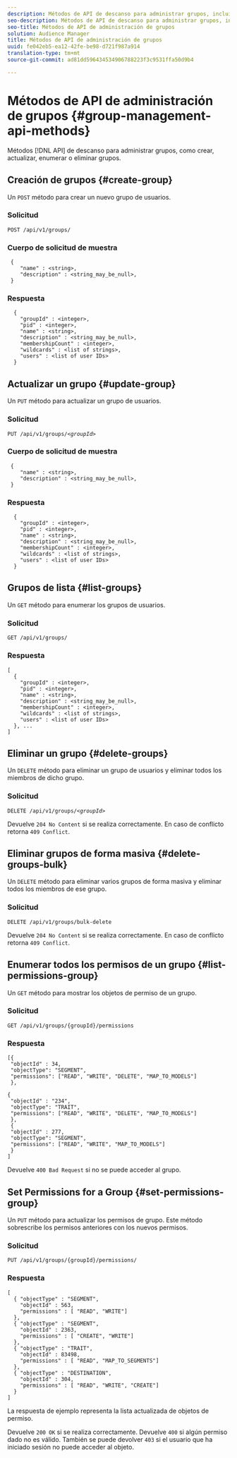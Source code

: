 ```yaml
---
description: Métodos de API de descanso para administrar grupos, incluida la creación, actualización, listado y eliminación de grupos.
seo-description: Métodos de API de descanso para administrar grupos, incluida la creación, actualización, listado y eliminación de grupos.
seo-title: Métodos de API de administración de grupos
solution: Audience Manager
title: Métodos de API de administración de grupos
uuid: fe042eb5-ea12-42fe-be98-d721f987a914
translation-type: tm+mt
source-git-commit: ad81dd596434534906788223f3c9531ffa50d9b4

---
```



# Métodos de API de administración de grupos {#group-management-api-methods}

Métodos [!DNL API] de descanso para administrar grupos, como crear, actualizar, enumerar o eliminar grupos.

<!-- c_rest_api_user_man_group.xml -->

## Creación de grupos {#create-group}

Un `POST` método para crear un nuevo grupo de usuarios.

<!-- r_rest_api_group_create.xml -->

### Solicitud

`POST /api/v1/groups/`

### Cuerpo de solicitud de muestra

```
 {
    "name" : <string>,
    "description" : <string_may_be_null>,
 }
```

### Respuesta

```
  {
    "groupId" : <integer>,
    "pid" : <integer>,
    "name" : <string>,
    "description" : <string_may_be_null>,
    "membershipCount" : <integer>,
    "wildcards" : <list of strings>,
    "users" : <list of user IDs>
  }
```

## Actualizar un grupo {#update-group}

Un `PUT` método para actualizar un grupo de usuarios.

<!--
r_rest_api_group_update.xml
-->

### Solicitud

`PUT /api/v1/groups/`*`<groupId>`*

### Cuerpo de solicitud de muestra

```
 {
    "name" : <string>,
    "description" : <string_may_be_null>,
 }
```

### Respuesta

```
  {
    "groupId" : <integer>,
    "pid" : <integer>,
    "name" : <string>,
    "description" : <string_may_be_null>,
    "membershipCount" : <integer>,
    "wildcards" : <list of strings>,
    "users" : <list of user IDs>
  }
```

## Grupos de lista {#list-groups}

Un `GET` método para enumerar los grupos de usuarios.

<!--
r_rest_api_group_list.xml
-->

### Solicitud

`GET /api/v1/groups/`

### Respuesta

```
[
  { 
    "groupId" : <integer>,
    "pid" : <integer>,
    "name" : <string>,
    "description" : <string_may_be_null>,
    "membershipCount" : <integer>,
    "wildcards" : <list of strings>,
    "users" : <list of user IDs>
  }, ...
]
```

## Eliminar un grupo {#delete-groups}

Un `DELETE` método para eliminar un grupo de usuarios y eliminar todos los miembros de dicho grupo.

<!-- r_rest_api_group_delete.xml -->

### Solicitud

`DELETE /api/v1/groups/`*`<groupId>`*

Devuelve `204 No Content` si se realiza correctamente. En caso de conflicto retorna `409 Conflict`.

## Eliminar grupos de forma masiva {#delete-groups-bulk}

Un `DELETE` método para eliminar varios grupos de forma masiva y eliminar todos los miembros de ese grupo.

<!-- r_rest_api_group_delete_bulk.xml -->

### Solicitud

`DELETE /api/v1/groups/bulk-delete`

Devuelve `204 No Content` si se realiza correctamente. En caso de conflicto retorna `409 Conflict`.

## Enumerar todos los permisos de un grupo {#list-permissions-group}

Un `GET` método para mostrar los objetos de permiso de un grupo.

<!-- r_rest_api_perm_list_group.xml -->

### Solicitud

`GET /api/v1/groups/{groupId}/permissions`

### Respuesta

```
[{
 "objectId" : 34,
 "objectType": "SEGMENT",
 "permissions": ["READ", "WRITE", "DELETE", "MAP_TO_MODELS"]
 },

{
 "objectId" : "234",
 "objectType": "TRAIT",
 "permissions": ["READ", "WRITE", "DELETE", "MAP_TO_MODELS"]
 },
 {
 "objectId" : 277,
 "objectType": "SEGMENT",
 "permissions": ["READ", "WRITE", "MAP_TO_MODELS"]
 }
]
```

Devuelve `400 Bad Request` si no se puede acceder al grupo.

## Set Permissions for a Group {#set-permissions-group}

Un `PUT` método para actualizar los permisos de grupo. Este método sobrescribe los permisos anteriores con los nuevos permisos.

<!-- r_rest_api_perm_set.xml -->

### Solicitud

`PUT /api/v1/groups/{groupId}/permissions/`

### Respuesta

```
[ 
  { "objectType" : "SEGMENT",
    "objectId" : 563,
    "permissions" : [ "READ", "WRITE"]
  },
  { "objectType" : "SEGMENT",
    "objectId" : 2363,
    "permissions" : [ "CREATE", "WRITE"]
  },
  { "objectType" : "TRAIT",
    "objectId" : 83498,
    "permissions" : [ "READ", "MAP_TO_SEGMENTS"]
  },
  { "objectType" : "DESTINATION",
    "objectId" : 304,
    "permissions" : [ "READ", "WRITE", "CREATE"]
  }
]
```

La respuesta de ejemplo representa la lista actualizada de objetos de permiso.

Devuelve `200 OK` si se realiza correctamente. Devuelve `400` si algún permiso dado no es válido. También se puede devolver `403` si el usuario que ha iniciado sesión no puede acceder al objeto.